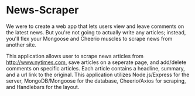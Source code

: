 # News-Scraper

We were to create a web app that lets users view and leave comments on the latest news. But you're not going to actually write any articles; instead, you'll flex your Mongoose and Cheerio muscles to scrape news from another site.

This application allows user to scrape news articles from http://www.nytimes.com, save articles on a seperate page, and add/delete comments on specific articles. Each article contains a headline, summary, and a url link to the original. This application utilizes Node.js/Express for the server, MongoDB/Mongoose for the database, Cheerio/Axios for scraping, and Handlebars for the layout.


